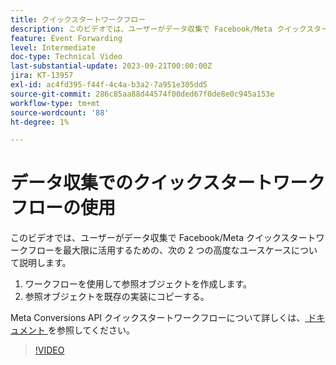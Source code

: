 ```yaml
---
title: クイックスタートワークフロー
description: このビデオでは、ユーザーがデータ収集で Facebook/Meta クイックスタートワークフローを最大限に活用するための、2 つの高度なユースケースについて説明します。
feature: Event Forwarding
level: Intermediate
doc-type: Technical Video
last-substantial-update: 2023-09-21T00:00:00Z
jira: KT-13957
exl-id: ac4fd395-f44f-4c4a-b3a2-7a951e305dd5
source-git-commit: 286c85aa88d44574f00ded67f0de8e0c945a153e
workflow-type: tm+mt
source-wordcount: '88'
ht-degree: 1%

---
```


# データ収集でのクイックスタートワークフローの使用


このビデオでは、ユーザーがデータ収集で Facebook/Meta クイックスタートワークフローを最大限に活用するための、次の 2 つの高度なユースケースについて説明します。

1. ワークフローを使用して参照オブジェクトを作成します。 
1. 参照オブジェクトを既存の実装にコピーする。

Meta Conversions API クイックスタートワークフローについて詳しくは、[ ドキュメント ](https://experienceleague.adobe.com/docs/experience-platform/tags/extensions/server/meta/overview.html?lang=ja#quick-start) を参照してください。

>[!VIDEO](https://video.tv.adobe.com/v/3424501?learn=on&enablevpops)
